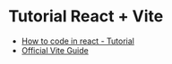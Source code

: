 # Tutorial React + Vite

- [How to code in react - Tutorial](https://www.digitalocean.com/community/tutorial-series/how-to-code-in-react-js)
- [Official Vite Guide](https://vite.dev/guide/)
